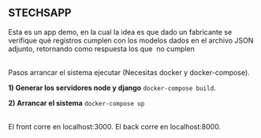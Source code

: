 ## STECHSAPP

Esta es un app demo, en la cual la idea es que dado un fabricante se verifique qué registros cumplen con los modelos dados en el archivo JSON adjunto, retornando como respuesta los que ​ no​ cumplen


<br />
Pasos arrancar el sistema ejecutar (Necesitas docker y docker-compose).  
<br />

**1) Generar los servidores node y django**
`docker-compose build`. 

**2) Arrancar el sistema**
`docker-compose up`

<br />
El front corre en localhost:3000.  
El back corre en localhost:8000. 

<br/>